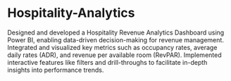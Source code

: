 # Hospitality-Analytics
Designed and developed a Hospitality Revenue Analytics Dashboard using Power BI, enabling data-driven decision-making for revenue management.
Integrated and visualized key metrics such as occupancy rates, average daily rates (ADR), and revenue per available room (RevPAR).
Implemented interactive features like filters and drill-throughs to facilitate in-depth insights into performance trends.

